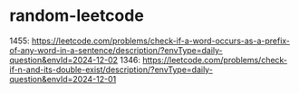 # random-leetcode
1455: https://leetcode.com/problems/check-if-a-word-occurs-as-a-prefix-of-any-word-in-a-sentence/description/?envType=daily-question&envId=2024-12-02
1346: https://leetcode.com/problems/check-if-n-and-its-double-exist/description/?envType=daily-question&envId=2024-12-01
